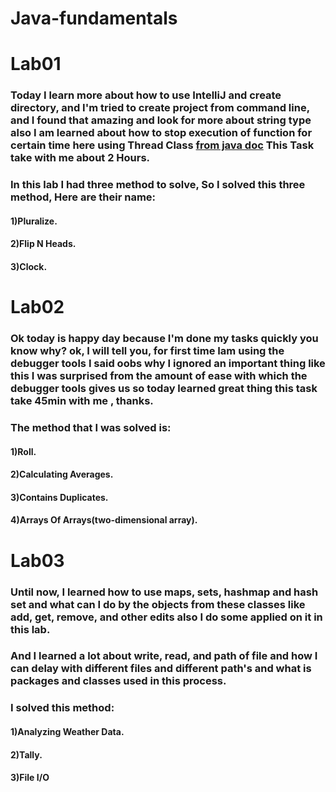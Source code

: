 # Java-fundamentals

# Lab01
### Today I learn more about how to use IntelliJ and create directory, and I'm tried to create project from command line, and I found that amazing and look for more about string type also I am learned about how to stop execution of function for certain time here using Thread Class [from java doc](https://docs.oracle.com/javase/7/docs/api/java/lang/Thread.html) This Task take with me about 2 Hours.
### In this lab I had three method to solve, So I solved this three method, Here are their name:
#### 1)Pluralize.

#### 2)Flip N Heads.

#### 3)Clock.


# Lab02
### Ok today is happy day because I'm done my tasks quickly you know why? ok, I will tell you, for first time Iam using the debugger tools I said oobs why I ignored an important thing like this I was surprised from the amount of ease with which the debugger tools gives us so today  learned great thing this task take 45min with me , thanks.
### The method that I was solved is:
#### 1)Roll.

#### 2)Calculating Averages.

#### 3)Contains Duplicates.

#### 4)Arrays Of Arrays(two-dimensional array).



# Lab03
### Until now, I learned how to use maps, sets, hashmap and hash set and what can I do by the objects from these classes like add, get, remove, and other edits also I do some applied on it in this lab.
### And I learned a lot about write, read, and path of file and how I can delay with different files and different path's and what is packages and classes used in this process.
### I solved this method:
#### 1)Analyzing Weather Data.

#### 2)Tally.


#### 3)File I/O


